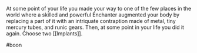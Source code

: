 At some point of your life you made your way to one of the few places in the world where a skilled and powerful Enchanter augmented your body by replacing a part of it with an intriquate contraption made of metal, tiny mercury tubes, and runic gears. Then, at some point in your life you did it again. Choose two [[Implants]].

#boon